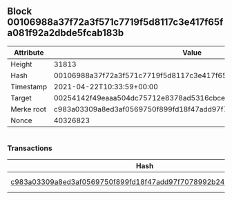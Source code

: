 ## Block 00106988a37f72a3f571c7719f5d8117c3e417f65fa081f92a2dbde5fcab183b

Attribute | Value
--- | ---
Height | 31813
Hash | 00106988a37f72a3f571c7719f5d8117c3e417f65fa081f92a2dbde5fcab183b
Timestamp | 2021-04-22T10:33:59+00:00
Target | 00254142f49eaaa504dc75712e8378ad5316cbcead634704b3734b6271167cc4
Merke root | c983a03309a8ed3af0569750f899fd18f47add97f7078992b244a47df5b3c2c3
Nonce | 40326823

```

```

### Transactions

Hash | Amount
--- | ---
[c983a03309a8ed3af0569750f899fd18f47add97f7078992b244a47df5b3c2c3](c983a03309a8ed3af0569750f899fd18f47add97f7078992b244a47df5b3c2c3.md) | 10.00000000 SKEPTI 
